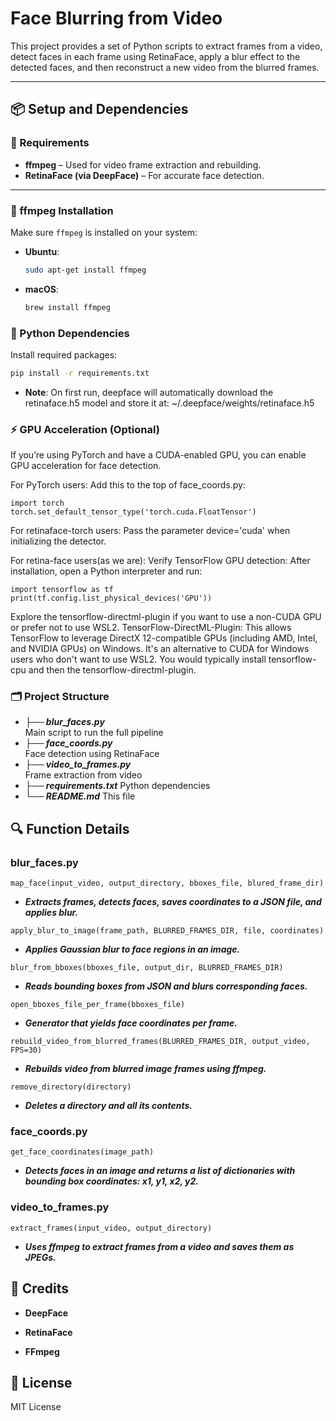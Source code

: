# Face Blurring from Video

This project provides a set of Python scripts to extract frames from a video, detect faces in each frame using RetinaFace, apply a blur effect to the detected faces, and then reconstruct a new video from the blurred frames.

---

## 📦 Setup and Dependencies

### 🧰 Requirements

- **ffmpeg** – Used for video frame extraction and rebuilding.
- **RetinaFace (via DeepFace)** – For accurate face detection.

---

### 🧪 ffmpeg Installation

Make sure `ffmpeg` is installed on your system:

- **Ubuntu**:
  ```bash
  sudo apt-get install ffmpeg
  ```

- **macOS**:
   ```bash
   brew install ffmpeg
   ```

### 🐍 Python Dependencies

Install required packages:

   ```bash
   pip install -r requirements.txt
   ```

- **Note**: 
   On first run, deepface will automatically download the retinaface.h5 model and store it at:
   ~/.deepface/weights/retinaface.h5


### ⚡️ GPU Acceleration (Optional)

If you’re using PyTorch and have a CUDA-enabled GPU, you can enable GPU acceleration for face detection.

For PyTorch users:
Add this to the top of face_coords.py:
   ```python: 
   import torch
   torch.set_default_tensor_type('torch.cuda.FloatTensor')
   ```

For retinaface-torch users:
Pass the parameter device='cuda' when initializing the detector.

For retina-face users(as we are):
Verify TensorFlow GPU detection:
After installation, open a Python interpreter and run:
   ```python:
   import tensorflow as tf
   print(tf.config.list_physical_devices('GPU'))
   ```
Explore the tensorflow-directml-plugin if you want to use a non-CUDA GPU or prefer not to use WSL2.
TensorFlow-DirectML-Plugin: This allows TensorFlow to leverage DirectX 12-compatible GPUs (including AMD, Intel, and NVIDIA GPUs) on Windows. It's an alternative to CUDA for Windows users who don't want to use WSL2. You would typically install tensorflow-cpu and then the tensorflow-directml-plugin.

### 🗂 Project Structure
- ***├── blur_faces.py***           
Main script to run the full pipeline
- ***├── face_coords.py***          
Face detection using RetinaFace
- ***├── video_to_frames.py***      
Frame extraction from video
- ***├── requirements.txt***
Python dependencies
- ***└── README.md***
This file

## 🔍 Function Details

### blur_faces.py

`map_face(input_video, output_directory, bboxes_file, blured_frame_dir)`
- ***Extracts frames, detects faces, saves coordinates to a JSON file, and applies blur.***

`apply_blur_to_image(frame_path, BLURRED_FRAMES_DIR, file, coordinates)`
- ***Applies Gaussian blur to face regions in an image.***

`blur_from_bboxes(bboxes_file, output_dir, BLURRED_FRAMES_DIR)`
- ***Reads bounding boxes from JSON and blurs corresponding faces.***

`open_bboxes_file_per_frame(bboxes_file)`
- ***Generator that yields face coordinates per frame.***

`rebuild_video_from_blurred_frames(BLURRED_FRAMES_DIR, output_video, FPS=30)`
- ***Rebuilds video from blurred image frames using ffmpeg.***

`remove_directory(directory)`
- ***Deletes a directory and all its contents.***

### face_coords.py

`get_face_coordinates(image_path)`
- ***Detects faces in an image and returns a list of dictionaries with bounding box coordinates: x1, y1, x2, y2.***

### video_to_frames.py

`extract_frames(input_video, output_directory)`
- ***Uses ffmpeg to extract frames from a video and saves them as JPEGs.***


## 🧠 Credits
- **DeepFace**

- **RetinaFace**

- **FFmpeg**


## 📜 License
MIT License